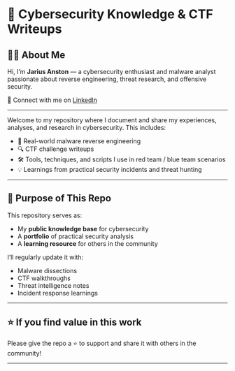 # 🧠 Cybersecurity Knowledge & CTF Writeups

## 🙋‍♂️ About Me

Hi, I’m **Jarius Anston** — a cybersecurity enthusiast and malware analyst passionate about reverse engineering, threat research, and offensive security.

🔗 Connect with me on [LinkedIn](https://www.linkedin.com/in/jarius-anston-269907187)

---

Welcome to my repository where I document and share my experiences, analyses, and research in cybersecurity. This includes:

- 🎯 Real-world malware reverse engineering
- 🔍 CTF challenge writeups
- 🛠 Tools, techniques, and scripts I use in red team / blue team scenarios
- 💡 Learnings from practical security incidents and threat hunting

---


## 🧭 Purpose of This Repo

This repository serves as:

- My **public knowledge base** for cybersecurity
- A **portfolio** of practical security analysis
- A **learning resource** for others in the community

I’ll regularly update it with:
- Malware dissections
- CTF walkthroughs
- Threat intelligence notes
- Incident response learnings

---

## ⭐ If you find value in this work

Please give the repo a ⭐ to support and share it with others in the community!

---

